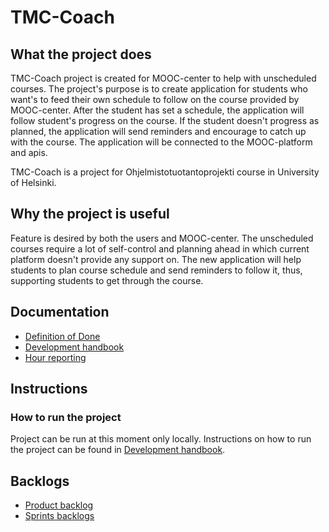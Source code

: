 # TMC-Coach

## What the project does

TMC-Coach project is created for MOOC-center to help with unscheduled courses. The project's purpose is to create application for students who want's to feed their own schedule to follow on the course provided by MOOC-center. After the student has set a schedule, the application will follow student's progress on the course. If the student doesn't progress as planned, the application will send reminders and encourage to catch up with the course. The application will be connected to the MOOC-platform and apis.

TMC-Coach is a project for Ohjelmistotuotantoprojekti course in University of Helsinki.

## Why the project is useful

Feature is desired by both the users and MOOC-center. The unscheduled courses require a lot of self-control and planning ahead in which current platform doesn't provide any support on. The new application will help students to plan course schedule and send reminders to follow it, thus, supporting students to get through the course.

## Documentation

- [Definition of Done](https://github.com/tmc-coach/tmc-coach/wiki/Definition-of-done)
- [Development handbook](https://github.com/tmc-coach/tmc-coach/wiki/Development-handbook)
- [Hour reporting](https://docs.google.com/spreadsheets/d/1FKB0VWYljS7rRs1_JVq_U7krczXOK_BZMwVvlSUouE4/edit#gid=0)

## Instructions

### How to run the project

Project can be run at this moment only locally. Instructions on how to run the project can be found in [Development handbook](https://github.com/tmc-coach/tmc-coach/wiki/Development-handbook).

## Backlogs

- [Product backlog](https://github.com/orgs/tmc-coach/projects/1)
- [Sprints backlogs](https://github.com/orgs/tmc-coach/projects/1/views/4)
